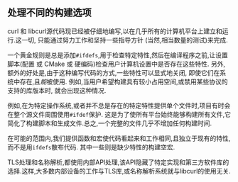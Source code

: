 
## 处理不同的构建选项

curl 和 libcurl源代码现已经被仔细地编写,以在几乎所有的计算机平台上建立和运行.这一切, 只能通过努力工作和坚持一些指导方针 (当然,相当数量的测试)来完成.

一个黄金规则是总是添加`#ifdefs`,用于检查特定特性,然后在编译程序之前,让设置脚本(配置 或 CMake 或 硬编码)检查用户计算机设置中是否存在这些特性. 另外,额外的好处是,由于这种编写代码的方式,一些特性可以显式地关闭, 即使它们在系统中存在,且*能*被使用. 例如,当用户希望构建具有较小占用空间,或禁用某些协议的支持的库版本时, 就会出现这种情况.

例如,在为特定操作系统,或者并不总是存在的特定特性提供单个文件时,项目有时会在整个源文件周围使用`#ifdef`保护. 这是为了使所有平台始终能够构建所有文件,它简化了构建脚本和生成文件.总之,一个完整的文件几乎不增加任何构建时间.

在可能的范围内,我们提供函数和宏使代码看起来和工作相同,且独立于现有的特性,而不是用`ifdefs`散布代码. 其中一些则是缺少特性的构建空宏.

TLS处理和名称解析,都使用内部API处理,该API隐藏了特定实现和第三方软件库的选择.这样,大多数内部设备的工作与TLS库,或名称解析系统就与libcurl的使用无关.
